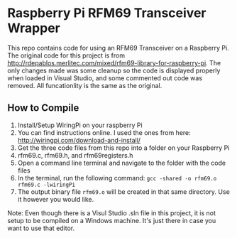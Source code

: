 # Raspberry Pi RFM69 Transceiver Wrapper
This repo contains code for using an RFM69 Transceiver on a Raspberry Pi. The original code for this project is from http://rdepablos.merlitec.com/mixed/rfm69-library-for-raspberry-pi. The only changes made was some cleanup so the code is displayed properly when loaded in Visual Studio, and some commented out code was removed. All funcationlity is the same as the original.

## How to Compile
1. Install/Setup WiringPi on your raspberry Pi 
  1. You can find instructions online. I used the ones from here: http://wiringpi.com/download-and-install/
1. Get the three code files from this repo into a folder on your Raspberry Pi
  1. rfm69.c, rfm69.h, and rfm69registers.h
1. Open a command line terminal and navigate to the folder with the code files
1. In the terminal, run the following command: `gcc -shared -o rfm69.o rfm69.c -lwiringPi`
1. The output binary file `rfm69.o` will be created in that same directory. Use it however you would like. 

Note: Even though there is a Visul Studio .sln file in this project, it is not setup to be compiled on a Windows machine. It's just there in case you want to use that editor.
